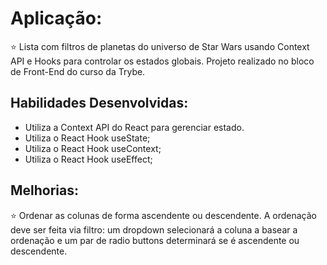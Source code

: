 # Aplicação:

:star: Lista com filtros de planetas do universo de Star Wars usando Context API e Hooks para controlar os estados globais. Projeto realizado no bloco de Front-End do curso da Trybe.


## Habilidades Desenvolvidas:

- Utiliza a Context API do React para gerenciar estado.
- Utiliza o React Hook useState;
- Utiliza o React Hook useContext;
- Utiliza o React Hook useEffect;


## Melhorias:

:star: Ordenar as colunas de forma ascendente ou descendente.
A ordenação deve ser feita via filtro: um dropdown selecionará a coluna a basear a ordenação e um par de radio buttons determinará se é ascendente ou descendente.
